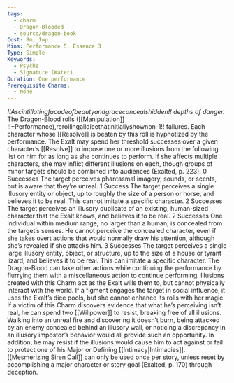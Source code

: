 ```yaml
---
tags:
  - charm
  - Dragon-Blooded
  - source/dragon-book
Cost: 8m, 1wp
Mins: Performance 5, Essence 3
Type: Simple
Keywords:
  - Psyche
  - Signature (Water)
Duration: One performance
Prerequisite Charms:
  - None
---
```

*!!Ascintillatingfacadeofbeautyandgraceconcealshidden!! depths of danger.*
The Dragon-Blood rolls ([[Manipulation]] !!+Performance),rerollingalldicethatinitiallyshownon-1!! failures. Each character whose [[Resolve]] is beaten by this roll is hypnotized by the performance. The Exalt may spend her threshold successes over a given character’s [[Resolve]] to impose one or more illusions from the following list on him for as long as she continues to perform. If she affects multiple characters, she may inflict different illusions on each, though groups of minor targets should be combined into audiences (Exalted, p. 223). 0 Successes The target perceives phantasmal imagery, sounds, or scents, but is aware that they’re unreal. 1 Success The target perceives a single illusory entity or object, up to roughly the size of a person or horse, and believes it to be real. This cannot imitate a specific character. 2 Successes The target perceives an illusory duplicate of an existing, human-sized character that the Exalt knows, and believes it to be real. 2 Successes One individual within medium range, no larger than a human, is concealed from the target’s senses. He cannot perceive the concealed character, even if she takes overt actions that would normally draw his attention, although she’s revealed if she attacks him. 3 Successes The target perceives a single large illusory entity, object, or structure, up to the size of a house or tyrant lizard, and believes it to be real. This can imitate a specific character. The Dragon-Blood can take other actions while continuing the performance by flurrying them with a miscellaneous action to continue performing. Illusions created with this Charm act as the Exalt wills them to, but cannot physically interact with the world. If a figment engages the target in social influence, it uses the Exalt’s dice pools, but she cannot enhance its rolls with her magic. If a victim of this Charm discovers evidence that what he’s perceiving isn’t real, he can spend two [[Willpower]] to resist, breaking free of all illusions. Walking into an unreal fire and discovering it doesn’t burn, being attacked by an enemy concealed behind an illusory wall, or noticing a discrepancy in an illusory impostor’s behavior would all provide such an opportunity. In addition, he may resist if the illusions would cause him to act against or fail to protect one of his Major or Defining [[Intimacy|Intimacies]]. [[Mesmerizing Siren Call]] can only be used once per story, unless reset by accomplishing a major character or story goal (Exalted, p. 170) through deception.